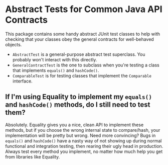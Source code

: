 # Abstract Tests for Common Java API Contracts

This package contains some handy abstract JUnit test classes to help with checking that your classes obey the general contracts for well-behaved objects.

- `AbstractTest` is a general-purpose abstract test superclass. You probably won't interact with this directly.
- `GeneralContractTest` is the one to subclass when you're testing a class that implements `equals()` and `hashCode()`.
- `ComparableTest` is for testing classes that implement the `Comparable` interface.

## If I'm using Equality to implement my `equals()` and `hashCode()` methods, do I still need to test them?

Absolutely. Equality gives you a nice, clean API to implement these methods, but if you choose the wrong internal state to compare/hash, your implementation will be pretty but wrong. Need more convincing? Bugs in `equals()` and `hashCode()` have a nasty way of not showing up during normal functional and integration testing, then rearing their ugly head in production. Always test every method you implement, no matter how much help you get from libraries like Equality.
